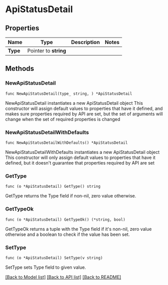 # ApiStatusDetail

## Properties

Name | Type | Description | Notes
------------ | ------------- | ------------- | -------------
**Type** | Pointer to **string** |  | 

## Methods

### NewApiStatusDetail

`func NewApiStatusDetail(type_ string, ) *ApiStatusDetail`

NewApiStatusDetail instantiates a new ApiStatusDetail object
This constructor will assign default values to properties that have it defined,
and makes sure properties required by API are set, but the set of arguments
will change when the set of required properties is changed

### NewApiStatusDetailWithDefaults

`func NewApiStatusDetailWithDefaults() *ApiStatusDetail`

NewApiStatusDetailWithDefaults instantiates a new ApiStatusDetail object
This constructor will only assign default values to properties that have it defined,
but it doesn't guarantee that properties required by API are set

### GetType

`func (o *ApiStatusDetail) GetType() string`

GetType returns the Type field if non-nil, zero value otherwise.

### GetTypeOk

`func (o *ApiStatusDetail) GetTypeOk() (*string, bool)`

GetTypeOk returns a tuple with the Type field if it's non-nil, zero value otherwise
and a boolean to check if the value has been set.

### SetType

`func (o *ApiStatusDetail) SetType(v string)`

SetType sets Type field to given value.



[[Back to Model list]](../README.md#documentation-for-models) [[Back to API list]](../README.md#documentation-for-api-endpoints) [[Back to README]](../README.md)


